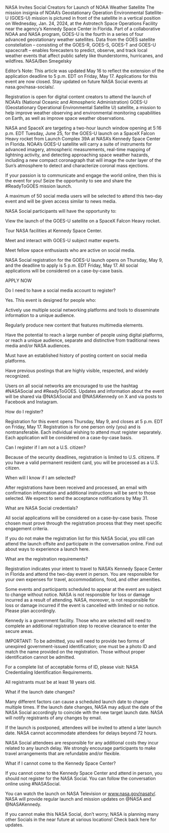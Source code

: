 NASA Invites Social Creators for Launch of NOAA Weather Satellite 
 The mission insignia of NOAA’s Geostationary Operation Environmental Satellite-U (GOES-U) mission is pictured in front of the satellite in a vertical position on Wednesday, Jan. 24, 2024, at the Astrotech Space Operations Facility near the agency’s Kennedy Space Center in Florida. Part of a collaborative NOAA and NASA program, GOES-U is the fourth in a series of four advanced geostationary weather satellites. Data from the GOES satellite constellation – consisting of the GOES-R, GOES-S, GOES-T and GOES-U spacecraft – enables forecasters to predict, observe, and track local weather events that affect public safety like thunderstorms, hurricanes, and wildfires. NASA/Ben Smegelsky

Editor’s Note: This article was updated May 16 to reflect the extension of the application deadline to 5 p.m. EDT on Friday, May 17. Applications for this event are now closed. Stay updated on future NASA Social events at nasa.gov/nasa-socials/.

Registration is open for digital content creators to attend the launch of NOAA’s (National Oceanic and Atmospheric Administration) GOES-U (Geostationary Operational Environmental Satellite U) satellite, a mission to help improve weather observing and environmental monitoring capabilities on Earth, as well as improve space weather observations.

NASA and SpaceX are targeting a two-hour launch window opening at 5:16 p.m. EDT Tuesday, June 25, for the GOES-U launch on a SpaceX Falcon Heavy rocket from Launch Complex 39A at NASA’s Kennedy Space Center in Florida. NOAA’s GOES-U satellite will carry a suite of instruments for advanced imagery, atmospheric measurements, real-time mapping of lightning activity, and detecting approaching space weather hazards, including a new compact coronagraph that will image the outer layer of the Sun’s atmosphere to detect and characterize coronal mass ejections.

If your passion is to communicate and engage the world online, then this is the event for you! Seize the opportunity to see and share the #ReadyToGOES mission launch.

A maximum of 50 social media users will be selected to attend this two-day event and will be given access similar to news media.

NASA Social participants will have the opportunity to:

View the launch of the GOES-U satellite on a SpaceX Falcon Heavy rocket.

Tour NASA facilities at Kennedy Space Center.

Meet and interact with GOES-U subject matter experts.

Meet fellow space enthusiasts who are active on social media.

NASA Social registration for the GOES-U launch opens on Thursday, May 9, and the deadline to apply is 5 p.m. EDT Friday, May 17. All social applications will be considered on a case-by-case basis.

APPLY NOW

Do I need to have a social media account to register?

Yes. This event is designed for people who:

Actively use multiple social networking platforms and tools to disseminate information to a unique audience.

Regularly produce new content that features multimedia elements.

Have the potential to reach a large number of people using digital platforms, or reach a unique audience, separate and distinctive from traditional news media and/or NASA audiences.

Must have an established history of posting content on social media platforms.

Have previous postings that are highly visible, respected, and widely recognized.

Users on all social networks are encouraged to use the hashtag #NASASocial and #ReadyToGOES. Updates and information about the event will be shared via @NASASocial and @NASAKennedy on X and via posts to Facebook and Instagram.

How do I register?

Registration for this event opens Thursday, May 9, and closes at 5 p.m. EDT on Friday, May 17. Registration is for one person only (you) and is nontransferable. Each individual wishing to attend must register separately. Each application will be considered on a case-by-case basis.

Can I register if I am not a U.S. citizen?

Because of the security deadlines, registration is limited to U.S. citizens. If you have a valid permanent resident card, you will be processed as a U.S. citizen.

When will I know if I am selected?

After registrations have been received and processed, an email with confirmation information and additional instructions will be sent to those selected. We expect to send the acceptance notifications by May 31.

What are NASA Social credentials?

All social applications will be considered on a case-by-case basis. Those chosen must prove through the registration process that they meet specific engagement criteria.

If you do not make the registration list for this NASA Social, you still can attend the launch offsite and participate in the conversation online. Find out about ways to experience a launch here.

What are the registration requirements?

Registration indicates your intent to travel to NASA’s Kennedy Space Center in Florida and attend the two-day event in person. You are responsible for your own expenses for travel, accommodations, food, and other amenities.

Some events and participants scheduled to appear at the event are subject to change without notice. NASA is not responsible for loss or damage incurred as a result of attending. NASA, moreover, is not responsible for loss or damage incurred if the event is cancelled with limited or no notice. Please plan accordingly.

Kennedy is a government facility. Those who are selected will need to complete an additional registration step to receive clearance to enter the secure areas.

IMPORTANT: To be admitted, you will need to provide two forms of unexpired government-issued identification; one must be a photo ID and match the name provided on the registration. Those without proper identification cannot be admitted.

For a complete list of acceptable forms of ID, please visit: NASA Credentialing Identification Requirements.

All registrants must be at least 18 years old.

What if the launch date changes?

Many different factors can cause a scheduled launch date to change multiple times. If the launch date changes, NASA may adjust the date of the NASA Social accordingly to coincide with the new target launch date. NASA will notify registrants of any changes by email.

If the launch is postponed, attendees will be invited to attend a later launch date. NASA cannot accommodate attendees for delays beyond 72 hours.

NASA Social attendees are responsible for any additional costs they incur related to any launch delay. We strongly encourage participants to make travel arrangements that are refundable and/or flexible.

What if I cannot come to the Kennedy Space Center?

If you cannot come to the Kennedy Space Center and attend in person, you should not register for the NASA Social. You can follow the conversation online using #NASASocial.

You can watch the launch on NASA Television or www.nasa.gov/nasatv/. NASA will provide regular launch and mission updates on @NASA and @NASAKennedy.

If you cannot make this NASA Social, don’t worry; NASA is planning many other Socials in the near future at various locations! Check back here for updates.